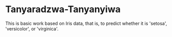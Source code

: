 # Tanyaradzwa-Tanyanyiwa
This is basic work based on Iris data, that is, to predict whether it is 'setosa', 'versicolor', or 'virginica'. 
